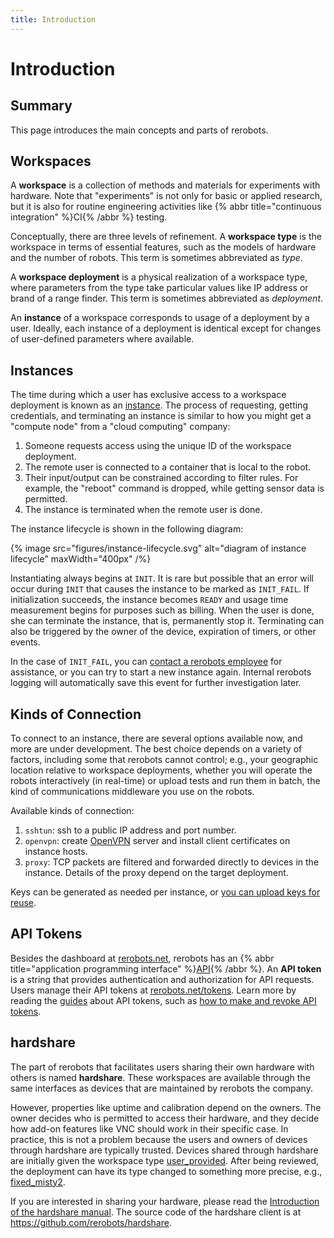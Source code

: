 ```yaml
---
title: Introduction
---
```


# Introduction

## Summary

This page introduces the main concepts and parts of rerobots.

## Workspaces

A **workspace** is a collection of methods and materials for
experiments with hardware. Note that "experiments" is not only for basic or applied
research, but it is also for routine engineering activities like
{% abbr title="continuous integration" %}CI{% /abbr %} testing.

Conceptually, there are three levels of refinement. A **workspace type** is the
workspace in terms of essential features, such as the models of hardware and the
number of robots. This term is sometimes abbreviated as *type*.

A **workspace deployment** is a physical realization of a workspace type, where
parameters from the type take particular values like IP address or brand of a
range finder. This term is sometimes abbreviated as *deployment*.

An **instance** of a workspace corresponds to usage of a deployment by a
user. Ideally, each instance of a deployment is identical except for changes of
user-defined parameters where available.

## Instances

The time during which a user has exclusive access to a workspace deployment is
known as an [instance](/intro).  The process of
requesting, getting credentials, and terminating an instance is similar to how
you might get a "compute node" from a "cloud computing" company:

1. Someone requests access using the unique ID of the workspace deployment.
2. The remote user is connected to a container that is local to the robot.
3. Their input/output can be constrained according to filter rules. For example,
   the "reboot" command is dropped, while getting sensor data is permitted.
4. The instance is terminated when the remote user is done.

The instance lifecycle is shown in the following diagram:

{% image src="figures/instance-lifecycle.svg" alt="diagram of instance lifecycle" maxWidth="400px" /%}

Instantiating always begins at `INIT`. It is rare but possible that an error
will occur during `INIT` that causes the instance to be marked as `INIT_FAIL`.
If initialization succeeds, the instance becomes `READY` and usage time
measurement begins for purposes such as billing. When the user is done, she can
terminate the instance, that is, permanently stop it. Terminating can also be
triggered by the owner of the device, expiration of timers, or other events.

In the case of `INIT_FAIL`, you can [contact a rerobots
employee](https://rerobots.net/contact) for assistance, or you can try to
start a new instance again. Internal rerobots logging will
automatically save this event for further investigation later.

## Kinds of Connection

To connect to an instance, there are several options available now, and more are
under development. The best choice depends on a variety of factors, including
some that rerobots cannot control; e.g., your geographic location relative to
workspace deployments, whether you will operate the robots interactively
(in real-time) or upload tests and run them in batch, the kind of communications
middleware you use on the robots.

Available kinds of connection:

1. `sshtun`: ssh to a public IP address and port number.
2. `openvpn`: create [OpenVPN](https://community.openvpn.net/) server and install client certificates on instance hosts.
3. `proxy`: TCP packets are filtered and forwarded directly to devices in the instance. Details of the proxy depend on the target deployment.

Keys can be generated as needed per instance, or [you can upload keys for
reuse](/web/uploading-ssh-public-keys).

## API Tokens

Besides the dashboard at [rerobots.net](https://rerobots.net/), rerobots has an
{% abbr title="application programming interface" %}[API](/api-summary){% /abbr %}.
An **API token** is a string that provides
authentication and authorization for API requests.
Users manage their API tokens at [rerobots.net/tokens](https://rerobots.net/tokens).
Learn more by reading the [guides](/guides) about API tokens,
such as [how to make and revoke API tokens](/web/making-and-revoking-api-tokens).

## hardshare

The part of rerobots that facilitates users sharing their own hardware with
others is named **hardshare**. These workspaces are available through the same
interfaces as devices that are maintained by rerobots the company.

However, properties like uptime and calibration depend on the owners.
The owner decides who is permitted to access their hardware, and they decide how
add-on features like VNC should work in their specific case.
In practice, this is not a problem because the users and owners of devices
through hardshare are typically trusted.
Devices shared through hardshare are initially given the workspace type
[user_provided](/workspaces/user_provided). After being reviewed, the
deployment can have its type changed to something more precise, e.g.,
[fixed_misty2](/workspaces/fixed_misty2).

If you are interested in sharing your hardware,
please read the [Introduction of the hardshare manual](/hardshare/intro).
The source code of the hardshare client is at <https://github.com/rerobots/hardshare>.
